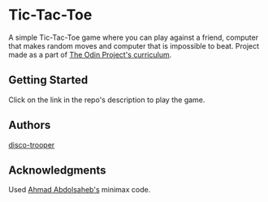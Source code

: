 # Tic-Tac-Toe

A simple Tic-Tac-Toe game where you can play against a friend, computer that makes random moves and computer that is impossible to beat. Project made as a part of [The Odin Project's curriculum](https://www.theodinproject.com/courses/javascript/lessons/tic-tac-toe-javascript).

## Getting Started

Click on the link in the repo's description to play the game.

## Authors

[disco-trooper](https://github.com/disco-trooper)

## Acknowledgments

Used [Ahmad Abdolsaheb's](https://github.com/ahmadabdolsaheb) minimax code.
